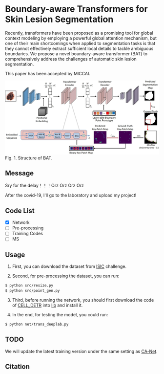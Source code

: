 # Boundary-aware Transformers for Skin Lesion Segmentation

Recently, transformers have been proposed as a promising tool for global context modeling by employing a powerful global attention mechanism, but one of
their main shortcomings when applied to segmentation tasks is that they cannot effectively extract sufficient local details to tackle ambiguous boundaries. We propose a novel boundary-aware transformer (BAT) to comprehensively address the challenges of automatic skin lesion segmentation.

This paper has been accepted by MICCAI.

![bat](./framework.jpg)
Fig. 1. Structure of BAT.

## Message
Sry for the delay！！！Orz Orz Orz Orz

After the covid-19, I'll go to the laboratory and upload my project!

## Code List

- [x] Network
- [ ] Pre-processing
- [ ] Training Codes
- [ ] MS

## Usage

1. First, you can download the dataset from [ISIC](https://www.isic-archive.com/) challenge.

2. Second, for pre-processing the dataset, you can run:

```bash
$ python src/resize.py
$ python src/point_gen.py
```

3. Third, before running the network, you should first download the code of [CELL_DETR](https://github.com/ChristophReich1996/Cell-DETR) into [lib](https://github.com/jcwang123/BA-Transformer/lib) and install it.

4. In the end, for testing the model, you could run:

```bash
$ python net/trans_deeplab.py
```

## TODO

We will update the latest training version under the same setting as [CA-Net](https://github.com/HiLab-git/CA-Net).

## Citation
